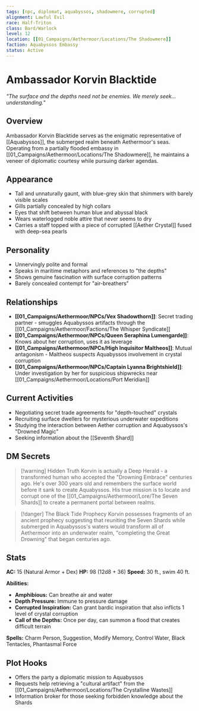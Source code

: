 ```yaml
---
tags: [npc, diplomat, aquabyssos, shadowmere, corrupted]
alignment: Lawful Evil
race: Half-Triton
class: Bard/Warlock
level: 12
location: [[01_Campaigns/Aethermoor/Locations/The Shadowmere]]
faction: Aquabyssos Embassy
status: Active
---
```


# Ambassador Korvin Blacktide

*"The surface and the depths need not be enemies. We merely seek... understanding."*

## Overview
Ambassador Korvin Blacktide serves as the enigmatic representative of [[Aquabyssos]], the submerged realm beneath Aethermoor's seas. Operating from a partially flooded embassy in [[01_Campaigns/Aethermoor/Locations/The Shadowmere]], he maintains a veneer of diplomatic courtesy while pursuing darker agendas.

## Appearance
- Tall and unnaturally gaunt, with blue-grey skin that shimmers with barely visible scales
- Gills partially concealed by high collars
- Eyes that shift between human blue and abyssal black
- Wears waterlogged noble attire that never seems to dry
- Carries a staff topped with a piece of corrupted [[Aether Crystal]] fused with deep-sea pearls

## Personality
- Unnervingly polite and formal
- Speaks in maritime metaphors and references to "the depths"
- Shows genuine fascination with surface corruption patterns
- Barely concealed contempt for "air-breathers"

## Relationships
- **[[01_Campaigns/Aethermoor/NPCs/Vex Shadowthorn]]**: Secret trading partner - smuggles Aquabyssos artifacts through the [[01_Campaigns/Aethermoor/Factions/The Whisper Syndicate]]
- **[[01_Campaigns/Aethermoor/NPCs/Queen Seraphina Lumengarde]]**: Knows about her corruption, uses it as leverage
- **[[01_Campaigns/Aethermoor/NPCs/High Inquisitor Maltheos]]**: Mutual antagonism - Maltheos suspects Aquabyssos involvement in crystal corruption
- **[[01_Campaigns/Aethermoor/NPCs/Captain Lyanna Brightshield]]**: Under investigation by her for suspicious shipwrecks near [[01_Campaigns/Aethermoor/Locations/Port Meridian]]

## Current Activities
- Negotiating secret trade agreements for "depth-touched" crystals
- Recruiting surface dwellers for mysterious underwater expeditions
- Studying the interaction between Aether corruption and Aquabyssos's "Drowned Magic"
- Seeking information about the [[Seventh Shard]]

## DM Secrets
> [!warning] Hidden Truth
> Korvin is actually a Deep Herald - a transformed human who accepted the "Drowning Embrace" centuries ago. He's over 300 years old and remembers the surface world before it sank to create Aquabyssos. His true mission is to locate and corrupt one of the [[01_Campaigns/Aethermoor/Lore/The Seven Shards]] to create a permanent portal between realms.

> [!danger] The Black Tide Prophecy
> Korvin possesses fragments of an ancient prophecy suggesting that reuniting the Seven Shards while submerged in Aquabyssos's waters would transform all of Aethermoor into an underwater realm, "completing the Great Drowning" that began centuries ago.

## Stats
**AC:** 15 (Natural Armor + Dex)
**HP:** 98 (12d8 + 36)
**Speed:** 30 ft., swim 40 ft.

**Abilities:**
- **Amphibious:** Can breathe air and water
- **Depth Pressure:** Immune to pressure damage
- **Corrupted Inspiration:** Can grant bardic inspiration that also inflicts 1 level of crystal corruption
- **Call of the Depths:** Once per day, can summon a flood that creates difficult terrain

**Spells:** Charm Person, Suggestion, Modify Memory, Control Water, Black Tentacles, Phantasmal Force

## Plot Hooks
- Offers the party a diplomatic mission to Aquabyssos
- Requests help retrieving a "cultural artifact" from the [[01_Campaigns/Aethermoor/Locations/The Crystalline Wastes]]
- Information broker for those seeking forbidden knowledge about the Shards